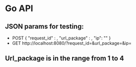 # Go API
## JSON params for testing:

- POST
{
    "request_id" : <yourData>,
    "url_package" : <yourListOfInt>,
    "ip": "<ip>"
}
- GET
http://localhost:8080/?request_id=<yourData>&url_package=<yourListOfInt>&ip=<IP>
## Url_package is in the range from 1 to 4
